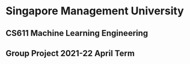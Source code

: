 # Singapore Management University
## CS611 Machine Learning Engineering
## Group Project 2021-22 April Term
